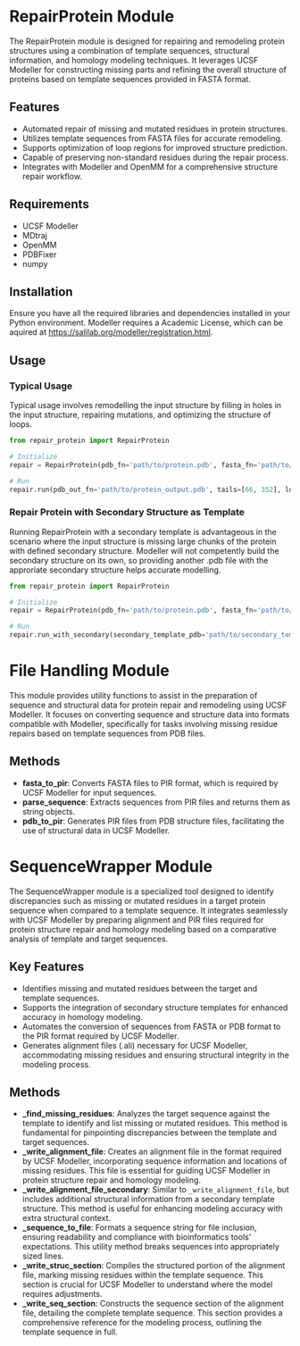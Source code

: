 # RepairProtein Module

The RepairProtein module is designed for repairing and remodeling protein structures using a combination of template sequences, structural information, and homology modeling techniques. It leverages UCSF Modeller for constructing missing parts and refining the overall structure of proteins based on template sequences provided in FASTA format.

## Features

- Automated repair of missing and mutated residues in protein structures.
- Utilizes template sequences from FASTA files for accurate remodeling.
- Supports optimization of loop regions for improved structure prediction.
- Capable of preserving non-standard residues during the repair process.
- Integrates with Modeller and OpenMM for a comprehensive structure repair workflow.

## Requirements

- UCSF Modeller
- MDtraj
- OpenMM
- PDBFixer
- numpy

## Installation

Ensure you have all the required libraries and dependencies installed in your Python environment. Modeller requires a Academic License, which can be aquired at https://salilab.org/modeller/registration.html.

## Usage

### Typical Usage
Typical usage involves remodelling the input structure by filling in holes in the input structure, repairing mutations, and optimizing the structure of loops. 
```python
from repair_protein import RepairProtein

# Initialize
repair = RepairProtein(pdb_fn='path/to/protein.pdb', fasta_fn='path/to/template.fasta', working_dir='path/to/working/dir')

# Run 
repair.run(pdb_out_fn='path/to/protein_output.pdb', tails=[66, 352], loops=[[21, 34], [256, 285]], verbose=True)
```

### Repair Protein with Secondary Structure as Template
Running RepairProtein with a secondary template is advantageous in the scenario where the input structure is missing large chunks of the protein with defined secondary structure. Modeller will not competently build the secondary structure on its own, so providing another .pdb file with the approriate secondary structure helps accurate modelling. 
```python
from repair_protein import RepairProtein

# Initialize
repair = RepairProtein(pdb_fn='path/to/protein.pdb', fasta_fn='path/to/template.fasta', working_dir='path/to/working/dir')

# Run 
repair.run_with_secondary(secondary_template_pdb='path/to/secondary_template.pdb', pdb_out_fn='path/to/protein_output.pdb', tails=[66, 352], loops=[[21, 34], [256, 285]], verbose=True)
```

# File Handling  Module

This module provides utility functions to assist in the preparation of sequence and structural data for protein repair and remodeling using UCSF Modeller. It focuses on converting sequence and structure data into formats compatible with Modeller, specifically for tasks involving missing residue repairs based on template sequences from PDB files.

## Methods

- **fasta_to_pir**: Converts FASTA files to PIR format, which is required by UCSF Modeller for input sequences.
- **parse_sequence**: Extracts sequences from PIR files and returns them as string objects.
- **pdb_to_pir**: Generates PIR files from PDB structure files, facilitating the use of structural data in UCSF Modeller.

# SequenceWrapper Module 

The SequenceWrapper module is a specialized tool designed to identify discrepancies such as missing or mutated residues in a target protein sequence when compared to a template sequence. It integrates seamlessly with UCSF Modeller by preparing alignment and PIR files required for protein structure repair and homology modeling based on a comparative analysis of template and target sequences.

## Key Features

- Identifies missing and mutated residues between the target and template sequences.
- Supports the integration of secondary structure templates for enhanced accuracy in homology modeling.
- Automates the conversion of sequences from FASTA or PDB format to the PIR format required by UCSF Modeller.
- Generates alignment files (.ali) necessary for UCSF Modeller, accommodating missing residues and ensuring structural integrity in the modeling process.

## Methods

- **_find_missing_residues**: Analyzes the target sequence against the template to identify and list missing or mutated residues. This method is fundamental for pinpointing discrepancies between the template and target sequences.
- **_write_alignment_file**: Creates an alignment file in the format required by UCSF Modeller, incorporating sequence information and locations of missing residues. This file is essential for guiding UCSF Modeller in protein structure repair and homology modeling.
- **_write_alignment_file_secondary**: Similar to `_write_alignment_file`, but includes additional structural information from a secondary template structure. This method is useful for enhancing modeling accuracy with extra structural context.
- **_sequence_to_file**: Formats a sequence string for file inclusion, ensuring readability and compliance with bioinformatics tools' expectations. This utility method breaks sequences into appropriately sized lines.
- **_write_struc_section**: Compiles the structured portion of the alignment file, marking missing residues within the template sequence. This section is crucial for UCSF Modeller to understand where the model requires adjustments.
- **_write_seq_section**: Constructs the sequence section of the alignment file, detailing the complete template sequence. This section provides a comprehensive reference for the modeling process, outlining the template sequence in full.




